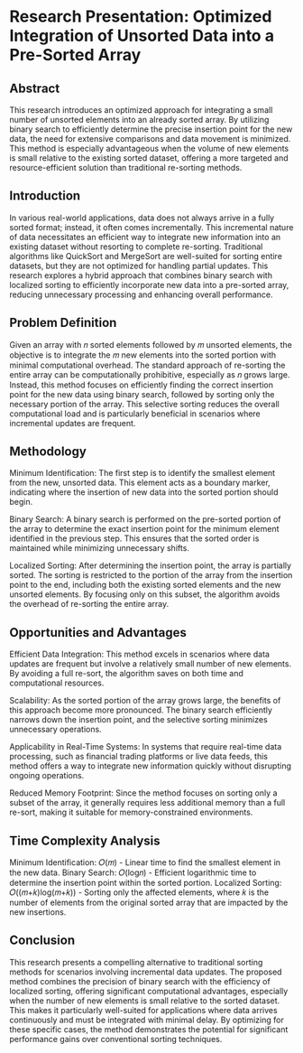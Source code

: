 # Research Presentation: Optimized Integration of Unsorted Data into a Pre-Sorted Array

## Abstract
This research introduces an optimized approach for integrating a small number of unsorted elements into an already sorted array. By utilizing binary search to efficiently determine the precise insertion point for the new data, the need for extensive comparisons and data movement is minimized. This method is especially advantageous when the volume of new elements is small relative to the existing sorted dataset, offering a more targeted and resource-efficient solution than traditional re-sorting methods.

## Introduction
In various real-world applications, data does not always arrive in a fully sorted format; instead, it often comes incrementally. This incremental nature of data necessitates an efficient way to integrate new information into an existing dataset without resorting to complete re-sorting. Traditional algorithms like QuickSort and MergeSort are well-suited for sorting entire datasets, but they are not optimized for handling partial updates. This research explores a hybrid approach that combines binary search with localized sorting to efficiently incorporate new data into a pre-sorted array, reducing unnecessary processing and enhancing overall performance.

## Problem Definition
Given an array with 𝑛 sorted elements followed by 𝑚 unsorted elements, the objective is to integrate the 𝑚 new elements into the sorted portion with minimal computational overhead. The standard approach of re-sorting the entire array can be computationally prohibitive, especially as 𝑛 grows large. Instead, this method focuses on efficiently finding the correct insertion point for the new data using binary search, followed by sorting only the necessary portion of the array. This selective sorting reduces the overall computational load and is particularly beneficial in scenarios where incremental updates are frequent.

## Methodology
Minimum Identification: The first step is to identify the smallest element from the new, unsorted data. This element acts as a boundary marker, indicating where the insertion of new data into the sorted portion should begin.

Binary Search: A binary search is performed on the pre-sorted portion of the array to determine the exact insertion point for the minimum element identified in the previous step. This ensures that the sorted order is maintained while minimizing unnecessary shifts.

Localized Sorting: After determining the insertion point, the array is partially sorted. The sorting is restricted to the portion of the array from the insertion point to the end, including both the existing sorted elements and the new unsorted elements. By focusing only on this subset, the algorithm avoids the overhead of re-sorting the entire array.

## Opportunities and Advantages
Efficient Data Integration: This method excels in scenarios where data updates are frequent but involve a relatively small number of new elements. By avoiding a full re-sort, the algorithm saves on both time and computational resources.

Scalability: As the sorted portion of the array grows large, the benefits of this approach become more pronounced. The binary search efficiently narrows down the insertion point, and the selective sorting minimizes unnecessary operations.

Applicability in Real-Time Systems: In systems that require real-time data processing, such as financial trading platforms or live data feeds, this method offers a way to integrate new information quickly without disrupting ongoing operations.

Reduced Memory Footprint: Since the method focuses on sorting only a subset of the array, it generally requires less additional memory than a full re-sort, making it suitable for memory-constrained environments.

## Time Complexity Analysis
Minimum Identification: 𝑂(𝑚) - Linear time to find the smallest element in the new data.
Binary Search: 𝑂(log⁡𝑛) - Efficient logarithmic time to determine the insertion point within the sorted portion.
Localized Sorting: 𝑂((𝑚+𝑘)log⁡(𝑚+𝑘)) - Sorting only the affected elements, where 𝑘 is the number of elements from the original sorted array that are impacted by the new insertions.

## Conclusion
This research presents a compelling alternative to traditional sorting methods for scenarios involving incremental data updates. The proposed method combines the precision of binary search with the efficiency of localized sorting, offering significant computational advantages, especially when the number of new elements is small relative to the sorted dataset. This makes it particularly well-suited for applications where data arrives continuously and must be integrated with minimal delay. By optimizing for these specific cases, the method demonstrates the potential for significant performance gains over conventional sorting techniques.
